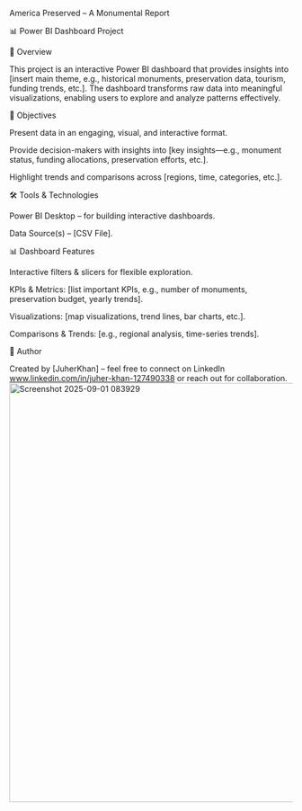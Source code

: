America Preserved – A Monumental Report

📊 Power BI Dashboard Project

📖 Overview

This project is an interactive Power BI dashboard that provides insights into [insert main theme, e.g., historical monuments, preservation data, tourism, funding trends, etc.]. The dashboard transforms raw data into meaningful visualizations, enabling users to explore and analyze patterns effectively.

🎯 Objectives

Present data in an engaging, visual, and interactive format.

Provide decision-makers with insights into [key insights—e.g., monument status, funding allocations, preservation efforts, etc.].

Highlight trends and comparisons across [regions, time, categories, etc.].

🛠️ Tools & Technologies

Power BI Desktop – for building interactive dashboards.

Data Source(s) – [CSV File].

📊 Dashboard Features

Interactive filters & slicers for flexible exploration.

KPIs & Metrics: [list important KPIs, e.g., number of monuments, preservation budget, yearly trends].

Visualizations: [map visualizations, trend lines, bar charts, etc.].

Comparisons & Trends: [e.g., regional analysis, time-series trends].

📢 Author

Created by [JuherKhan] – feel free to connect on LinkedIn www.linkedin.com/in/juher-khan-127490338 or reach out for collaboration.
<img width="1329" height="746" alt="Screenshot 2025-09-01 083929" src="https://github.com/user-attachments/assets/f5f2b790-e9f8-4432-b949-8b8a4f7c2279" />
